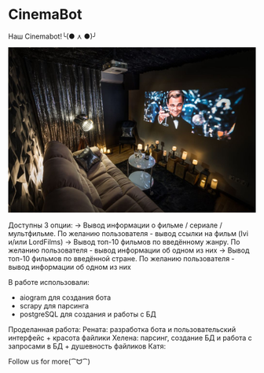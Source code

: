 # CinemaBot
Наш Cinemabot!╰(● ⋏ ●)╯

![](CoverPhoto.jpg)

Доступны 3 опции:
-> Вывод информации о фильме / сериале / мультфильме. По желанию пользователя - вывод ссылки на фильм (Ivi и/или LordFilms)
-> Вывод топ-10 фильмов по введённому жанру. По желанию пользователя - вывод информации об одном из них
-> Вывод топ-10 фильмов по введённой стране. По желанию пользователя - вывод информации об одном из них

В работе использовали:
- aiogram для создания бота
- scrapy для парсинга
- postgreSQL для создания и работы с БД

Проделанная работа:
Рената: разработка бота и пользовательский интерфейс + красота файлики
Хелена: парсинг, создание БД и работа с запросами в БД + душевность файликов
Катя:

Follow us for more(⁀ᗢ⁀)
